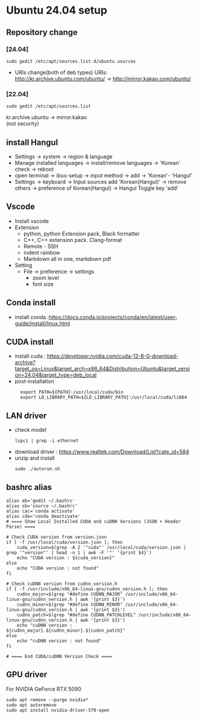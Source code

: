 # Ubuntu 24.04 setup
## Repository change
### [24.04]
  ```
  sudo gedit /etc/apt/sources.list.d/ubuntu.sources
  ```
- URIs change(both of deb types)
	URIs: http://kr.archive.ubuntu.com/ubuntu/ -> http://mirror.kakao.com/ubuntu/
### [22.04]
```
sudo gedit /etc/apt/sources.list
```
kr.archive.ubuntu -> mirror.kakao    
(not security)

## install Hangul
- Settings -> system -> region & language
- Manage installed languages -> install/remove languages -> 'Korean' check -> reboot
- open terminal -> ibus-setup -> input method -> add -> 'Korean'- 'Hangul'
- Settings -> keyboard -> Input sources add 'Korean(Hangul)' -> remove others -> preference of Korean(Hangul) -> Hangul Toggle key 'add'

## Vscode
- Install vscode
- Extension
	- python, python Extension pack, Black formatter
	- C++, C++ extension pack. Clang-format
	- Remote - SSH
	- indent rainbow
	- Markdown all in one, markdown pdf
- Setting
	- File -> preference -> settings
		- zoom level
		- font size

## Conda install
- install conda :https://docs.conda.io/projects/conda/en/latest/user-guide/install/linux.html

## CUDA install
- install cuda : https://developer.nvidia.com/cuda-12-8-0-download-archive?target_os=Linux&target_arch=x86_64&Distribution=Ubuntu&target_version=24.04&target_type=deb_local
- post-installation
  ```
	export PATH=${PATH}:/usr/local/cuda/bin
	export LD_LIBRARY_PATH=${LD_LIBRARY_PATH}:/usr/local/cuda/lib64
  ```

## LAN driver
- check model
  ```
  lspci | grep -i ethernet
  ```
- download driver : https://www.realtek.com/Download/List?cate_id=584
- unzip and install
  ```
  sudo ./autorun.sh
  ```

## bashrc alias
```
alias eb='gedit ~/.bashrc'
alias sb='source ~/.bashrc'
alias cac='conda activate'
alias cde='conda deactivate'
# ==== Show Local Installed CUDA and cuDNN Versions (JSON + Header Parse) ====

# Check CUDA version from version.json
if [ -f /usr/local/cuda/version.json ]; then
    cuda_version=$(grep -A 2 '"cuda"' /usr/local/cuda/version.json | grep '"version"' | head -n 1 | awk -F '"' '{print $4}')
    echo "CUDA version : ${cuda_version}"
else
    echo "CUDA version : not found"
fi

# Check cuDNN version from cudnn_version.h
if [ -f /usr/include/x86_64-linux-gnu/cudnn_version.h ]; then
    cudnn_major=$(grep "#define CUDNN_MAJOR" /usr/include/x86_64-linux-gnu/cudnn_version.h | awk '{print $3}')
    cudnn_minor=$(grep "#define CUDNN_MINOR" /usr/include/x86_64-linux-gnu/cudnn_version.h | awk '{print $3}')
    cudnn_patch=$(grep "#define CUDNN_PATCHLEVEL" /usr/include/x86_64-linux-gnu/cudnn_version.h | awk '{print $3}')
    echo "cuDNN version : ${cudnn_major}.${cudnn_minor}.${cudnn_patch}"
else
    echo "cuDNN version : not found"
fi

# ==== End CUDA/cuDNN Version Check ====
```

## GPU driver
For NVIDIA GeForce RTX 5090
```
sudo apt remove --purge nvidia*
sudo apt autoremove
sudo apt install nvidia-driver-570-open
```
